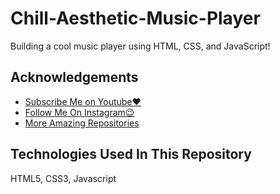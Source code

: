 
# Chill-Aesthetic-Music-Player
Building a cool music player using HTML, CSS, and JavaScript!



## Acknowledgements

 - [Subscribe Me on Youtube❤️](https://www.youtube.com/@mehtabcodes)
 - [Follow Me On Instagram😉](https://www.instagram.com/mehtabcodesofficial/)
 - [More Amazing Repositories](https://github.com/mehtabcodes7)


## Technologies Used In This Repository
HTML5,
CSS3,
Javascript